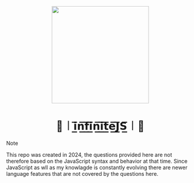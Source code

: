 <div align="center">
  <img height="260" src="https://github.com/tsotneforester/infiniteJSTasks/assets/79293287/01ec23db-35d8-48c2-b39c-57c1b9a025d3">
  <h1>🔰︱𝗶̲̅𝗻̲̅𝗳̲̅𝗶̲̅𝗻̲̅𝗶̲̅𝘁̲̅𝗲̲̅𝗝̲̅𝗦̲̅︱🔰</h1>
</div>

> [!NOTE]  
> This repo was created in 2024, the questions provided here are not therefore based on the JavaScript syntax and behavior at that time. Since JavaScript as wll as my knowlagde is constantly evolving there are newer language features that are not covered by the questions here.
